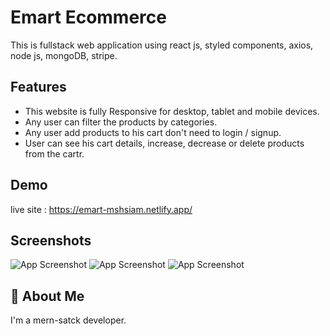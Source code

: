 
# Emart Ecommerce

This is fullstack web application using react js, styled components, axios, node js, mongoDB, stripe.



## Features

- This website is fully Responsive for desktop, tablet and mobile devices.
- Any user can filter the products by categories.
- Any user add products to his cart don't need to login / signup.
- User can see his cart details, increase, decrease or delete products from the cartr.



## Demo

live site : https://emart-mshsiam.netlify.app/




## Screenshots

![App Screenshot](https://i.ibb.co/PZ6V8yd/Fire-Shot-Capture-020-Home-Emart-emart-mshsiam-netlify-app.png
)
![App Screenshot](https://i.ibb.co/Z8RTgh4/Fire-Shot-Capture-021-Products-Emart-emart-mshsiam-netlify-app.png
)
![App Screenshot](https://i.ibb.co/WgRJx5W/Fire-Shot-Capture-022-Products-Emart-emart-mshsiam-netlify-app.png
)


## 🚀 About Me
I'm a mern-satck developer. 

